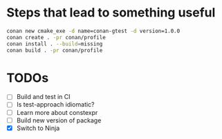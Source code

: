 # Steps that lead to something useful

``` bash
conan new cmake_exe -d name=conan-gtest -d version=1.0.0
conan create . -pr conan/profile
conan install . --build=missing
conan build . -pr conan/profile
```

# TODOs

- [ ] Build and test in CI
- [ ] Is test-approach idiomatic?
- [ ] Learn more about constexpr
- [ ] Build new version of package
- [x] Switch to Ninja
